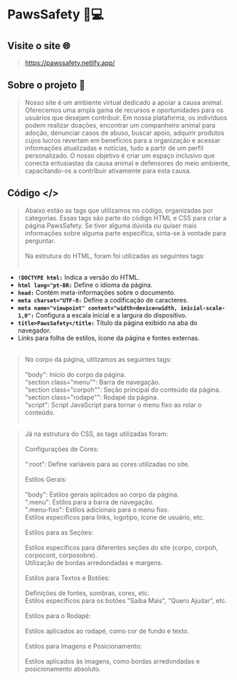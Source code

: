 # PawsSafety 🐾💻
## Visite o site 🌐
> https://pawssafety.netlify.app/

## Sobre o projeto 📜
> Nosso site é um ambiente virtual dedicado a apoiar a causa animal. Oferecemos uma ampla gama de recursos e oportunidades para os usuários que desejam contribuir. Em nossa plataforma, os indivíduos podem realizar doações, encontrar um companheiro animal para adoção, denunciar casos de abuso, buscar apoio, adquirir produtos cujos lucros revertam em benefícios para a organização e acessar informações atualizadas e notícias, tudo a partir de um perfil personalizado. O nosso objetivo é criar um espaço inclusivo que conecta entusiastas da causa animal e defensores do meio ambiente, capacitando-os a contribuir ativamente para esta causa.

## Código </>
> Abaixo estão as tags que utilizamos no código, organizadas por categorias. Essas tags são parte do código HTML e CSS para criar a página PawsSafety. Se tiver alguma dúvida ou quiser mais informações sobre alguma parte específica, sinta-se à vontade para perguntar.<br /><br />
> Na estrutura do HTML, foram foi utilizadas as seguintes tags:<br /><br />
* **`!DOCTYPE html:`**  Indica a versão do HTML.<br />
* **`html lang="pt-BR:`** Define o idioma da página.<br />
* **`head:`** Contém meta-informações sobre o documento.<br />
* **`meta charset="UTF-8:`** Define a codificação de caracteres.<br />
* **`meta name="viewpoint" content="width=device=width, inicial-scale-1,0":`** Configura a escala inicial e a largura do dispositivo.<br />
* **`title>PawsSafety</title:`** Título da página exibido na aba do navegador.<br />
* Links para folha de estilos, ícone da página e fontes externas.<br /><br />

> No corpo da página, utilizamos as seguintes tags:<br /><br />
>"body": Início do corpo da página.<br />
>"section class="menu"": Barra de navegação.<br />
>"section class="corpoh"": Seção principal do conteúdo da página.<br />
>"section class="rodape"": Rodapé da página.<br />
>"script": Script JavaScript para tornar o menu fixo ao rolar o conteúdo.<br /><br />
  
> Já na estrutura do CSS, as tags utilizadas foram:<br /><br />
>Configurações de Cores:<br /><br />
>":root": Define variáveis para as cores utilizadas no site.<br /><br />
>Estilos Gerais:<br /><br />
>"body": Estilos gerais aplicados ao corpo da página.<br />
>".menu": Estilos para a barra de navegação.<br />
>".menu-fixo": Estilos adicionais para o menu fixo.<br />
>Estilos específicos para links, logotipo, ícone de usuário, etc.<br /><br />
>Estilos para as Seções:<br /><br />
>Estilos específicos para diferentes seções do site (corpo, corpoh, corpocont, corposobre).<br />
>Utilização de bordas arredondadas e margens.<br /><br />
>Estilos para Textos e Botões:<br /><br />
>Definições de fontes, sombras, cores, etc.<br />
>Estilos específicos para os botões "Saiba Mais", "Quero Ajudar", etc.<br /><br />
>Estilos para o Rodapé:<br /><br />
>Estilos aplicados ao rodapé, como cor de fundo e texto.<br /><br />
>Estilos para Imagens e Posicionamento:<br /><br />
>Estilos aplicados às imagens, como bordas arredondadas e posicionamento absoluto.
